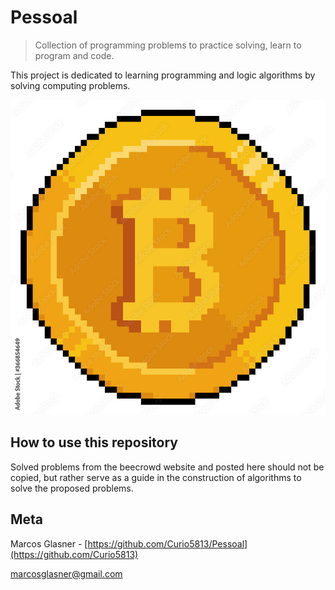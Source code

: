 # Pessoal

> Collection of programming problems to practice solving, learn to program and code.

This project is dedicated to learning programming and logic algorithms by solving computing problems.

![](bitcoin8bits.jpg)

## How to use this repository

Solved problems from the beecrowd website and posted here should not be copied, but rather serve as a guide in the construction of algorithms to solve the proposed problems.

## Meta

Marcos Glasner - [https://github.com/Curio5813/Pessoal](https://github.com/Curio5813)

marcosglasner@gmail.com

